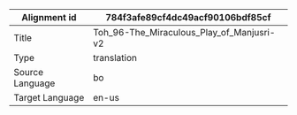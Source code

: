 |Alignment id | 784f3afe89cf4dc49acf90106bdf85cf
| --- | --- 
|Title | Toh_96-The_Miraculous_Play_of_Manjusri-v2 
|Type | translation
|Source Language | bo
|Target Language | en-us